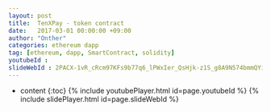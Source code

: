 ```yaml
---
layout: post
title:  TenXPay - token contract
date:   2017-03-01 00:00:00 +09:00
author: "Onther"
categories: ethereum dapp
tag: [ethereum, dapp, SmartContract, solidity]
youtubeId :
slideWebId : 2PACX-1vR_cRcm97KFs9b77q6_lPWxIer_QsHjk-z1S_g8A9N574bmmQYiQ6zc9XlV-mLt47L_T71wfPU3Ssqx
---
```

* content
{:toc}
{% include youtubePlayer.html id=page.youtubeId %}
{% include slidePlayer.html id=page.slideWebId %}
